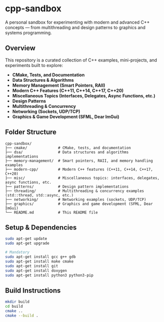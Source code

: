# cpp-sandbox

A personal sandbox for experimenting with modern and advanced C++ concepts — from multithreading and design patterns to graphics and systems programming.

## Overview

This repository is a curated collection of C++ examples, mini-projects, and experiments built to explore:

- **CMake, Tests, and Documentation**
- **Data Structures & Algorithms**
- **Memory Management (Smart Pointers, RAII)**
- **Modern C++ Features (C++11, C++14, C++17, C++20)**
- **Miscellaneous Topics (Interfaces, Delegates, Async Functions, etc.)**
- **Design Patterns**
- **Multithreading & Concurrency**
- **Networking (Sockets, UDP/TCP)**
- **Graphics & Game Development (SFML, Dear ImGui)**

## Folder Structure

```plaintext
cpp-sandbox/
├── cmake/              # CMake, tests, and documentation
├── dsa/                # Data structures and algorithms implementations
├── memory-management/  # Smart pointers, RAII, and memory handling examples
├── modern-cpp/         # Modern C++ features (C++11, C++14, C++17, C++20)
├── misc/               # Miscellaneous topics: interfaces, delegates, async functions, etc.
├── patterns/           # Design pattern implementations
├── threading/          # Multithreading & concurrency examples (std::thread, std::async, etc.)
├── networking/         # Networking examples (sockets, UDP/TCP)
├── graphics/           # Graphics and game development (SFML, Dear ImGui)
└── README.md           # This README file
```

## Setup & Dependencies

```bash
sudo apt-get update
sudo apt-get upgrade

# Mandatory
sudo apt-get install gcc g++ gdb
sudo apt-get install make cmake
sudo apt-get install git
sudo apt-get install doxygen
sudo apt-get install python3 python3-pip

```

## Build Instructions

```bash
mkdir build
cd build
cmake ..
cmake --build .

```
